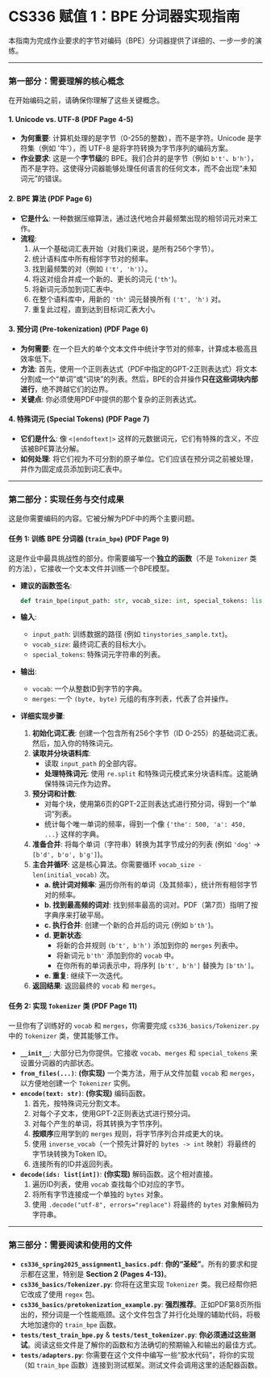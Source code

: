 # CS336 赋值 1：BPE 分词器实现指南

本指南为完成作业要求的字节对编码（BPE）分词器提供了详细的、一步一步的演练。

---

### 第一部分：需要理解的核心概念

在开始编码之前，请确保你理解了这些关键概念。

#### 1. Unicode vs. UTF-8 (PDF Page 4-5)
- **为何重要**: 计算机处理的是字节（0-255的整数），而不是字符。Unicode 是字符集（例如 '牛'），而 UTF-8 是将字符转换为字节序列的编码方案。
- **作业要求**: 这是一个**字节级**的 BPE。我们合并的是字节（例如 `b't'`、`b'h'`），而不是字符。这使得分词器能够处理任何语言的任何文本，而不会出现“未知词元”的错误。

#### 2. BPE 算法 (PDF Page 6)
- **它是什么**: 一种数据压缩算法，通过迭代地合并最频繁出现的相邻词元对来工作。
- **流程**:
  1. 从一个基础词汇表开始（对我们来说，是所有256个字节）。
  2. 统计语料库中所有相邻字节对的频率。
  3. 找到最频繁的对（例如 `('t', 'h')`）。
  4. 将这对组合并成一个新的、更长的词元 (`'th'`)。
  5. 将新词元添加到词汇表中。
  6. 在整个语料库中，用新的 `'th'` 词元替换所有 `('t', 'h')` 对。
  7. 重复此过程，直到达到目标词汇表大小。

#### 3. 预分词 (Pre-tokenization) (PDF Page 6)
- **为何需要**: 在一个巨大的单个文本文件中统计字节对的频率，计算成本极高且效率低下。
- **方法**: 首先，使用一个正则表达式（PDF中指定的GPT-2正则表达式）将文本分割成一个“单词”或“词块”的列表。然后，BPE的合并操作**只在这些词块内部进行**，绝不跨越它们的边界。
- **关键点**: 你必须使用PDF中提供的那个复杂的正则表达式。

#### 4. 特殊词元 (Special Tokens) (PDF Page 7)
- **它们是什么**: 像 `<|endoftext|>` 这样的元数据词元，它们有特殊的含义，不应该被BPE算法分解。
- **如何处理**: 将它们视为不可分割的原子单位。它们应该在预分词之前被处理，并作为固定成员添加到词汇表中。

---

### 第二部分：实现任务与交付成果

这是你需要编码的内容。它被分解为PDF中的两个主要问题。

#### 任务 1: 训练 BPE 分词器 (`train_bpe`) (PDF Page 9)

这是作业中最具挑战性的部分。你需要编写一个**独立的函数**（不是 `Tokenizer` 类的方法），它接收一个文本文件并训练一个BPE模型。

- **建议的函数签名**:
  ```python
  def train_bpe(input_path: str, vocab_size: int, special_tokens: list[str]) -> (dict[int, bytes], list[tuple[bytes, bytes]]):
  ```
- **输入**:
  - `input_path`: 训练数据的路径 (例如 `tinystories_sample.txt`)。
  - `vocab_size`: 最终词汇表的目标大小。
  - `special_tokens`: 特殊词元字符串的列表。
- **输出**:
  - `vocab`: 一个从整数ID到字节的字典。
  - `merges`: 一个 `(byte, byte)` 元组的有序列表，代表了合并操作。

- **详细实现步骤**:
  1. **初始化词汇表**: 创建一个包含所有256个字节（ID 0-255）的基础词汇表。然后，加入你的特殊词元。
  2. **读取并分块语料库**:
     - 读取 `input_path` 的全部内容。
     - **处理特殊词元**: 使用 `re.split` 和特殊词元模式来分块语料库。这能确保特殊词元作为边界。
  3. **预分词和计数**:
     - 对每个块，使用第6页的GPT-2正则表达式进行预分词，得到一个“单词”列表。
     - 统计每个唯一单词的频率，得到一个像 `{'the': 500, 'a': 450, ...}` 这样的字典。
  4. **准备合并**: 将每个单词（字符串）转换为其字节成分的列表 (例如 `'dog'` -> `[b'd', b'o', b'g']`)。
  5. **主合并循环**: 这是核心算法。你需要循环 `vocab_size - len(initial_vocab)` 次。
     - **a. 统计词对频率**: 遍历你所有的单词（及其频率），统计所有相邻字节对的频率。
     - **b. 找到最高频的词对**: 找到频率最高的词对。PDF（第7页）指明了按字典序来打破平局。
     - **c. 执行合并**: 创建一个新的合并后的词元 (例如 `b'th'`)。
     - **d. 更新状态**:
       - 将新的合并规则 `(b't', b'h')` 添加到你的 `merges` 列表中。
       - 将新词元 `b'th'` 添加到你的 `vocab` 中。
       - 在你所有的单词表示中，将序列 `[b't', b'h']` 替换为 `[b'th']`。
     - **e. 重复**: 继续下一次迭代。
  6. **返回结果**: 返回最终的 `vocab` 和 `merges`。

#### 任务 2: 实现 `Tokenizer` 类 (PDF Page 11)

一旦你有了训练好的 `vocab` 和 `merges`，你需要完成 `cs336_basics/Tokenizer.py` 中的 `Tokenizer` 类，使其能够工作。

- **`__init__`**: 大部分已为你提供。它接收 `vocab`、`merges` 和 `special_tokens` 来设置分词器的内部状态。
- **`from_files(...)`**: **(你实现)** 一个类方法，用于从文件加载 `vocab` 和 `merges`，以方便地创建一个 `Tokenizer` 实例。
- **`encode(text: str)`**: **(你实现)** 编码函数。
  1. 首先，按特殊词元分割文本。
  2. 对每个子文本，使用GPT-2正则表达式进行预分词。
  3. 对每个产生的单词，将其转换为字节序列。
  4. **按顺序**应用学到的 `merges` 规则，将字节序列合并成更大的块。
  5. 使用 `inverse_vocab`（一个预先计算好的 `bytes -> int` 映射）将最终的字节块转换为Token ID。
  6. 连接所有的ID并返回列表。
- **`decode(ids: list[int])`**: **(你实现)** 解码函数。这个相对直接。
  1. 遍历ID列表，使用 `vocab` 查找每个ID对应的字节。
  2. 将所有字节连接成一个单独的 `bytes` 对象。
  3. 使用 `.decode("utf-8", errors="replace")` 将最终的 `bytes` 对象解码为字符串。

---

### 第三部分：需要阅读和使用的文件

- **`cs336_spring2025_assignment1_basics.pdf`**: **你的“圣经”**。所有的要求和提示都在这里，特别是 **Section 2 (Pages 4-13)**。
- **`cs336_basics/Tokenizer.py`**: 你将在这里实现 `Tokenizer` 类。我已经帮你把它改成了使用 `regex` 包。
- **`cs336_basics/pretokenization_example.py`**: **强烈推荐**。正如PDF第8页所指出的，预分词是一个性能瓶颈。这个文件包含了并行化处理的辅助代码，将极大地加速你的 `train_bpe` 函数。
- **`tests/test_train_bpe.py`** & **`tests/test_tokenizer.py`**: **你必须通过这些测试**。阅读这些文件是了解你的函数和方法确切的预期输入和输出的最佳方式。
- **`tests/adapters.py`**: 你需要在这个文件中编写一些“胶水代码”，将你的实现（如 `train_bpe` 函数）连接到测试框架。测试文件会调用这里的适配器函数。
